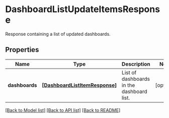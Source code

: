 # DashboardListUpdateItemsResponse

Response containing a list of updated dashboards.

## Properties

| Name           | Type                                                            | Description                               | Notes      |
| -------------- | --------------------------------------------------------------- | ----------------------------------------- | ---------- |
| **dashboards** | [**[DashboardListItemResponse]**](DashboardListItemResponse.md) | List of dashboards in the dashboard list. | [optional] |

[[Back to Model list]](README.md#documentation-for-models) [[Back to API list]](README.md#documentation-for-api-endpoints) [[Back to README]](README.md)
